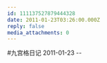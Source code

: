 ```yaml
---
id: 111137527879444328
date: 2011-01-23T03:26:00.000Z
reply: false
media_attachments: 0
---
```


#九宫格日记 2011-01-23 --

